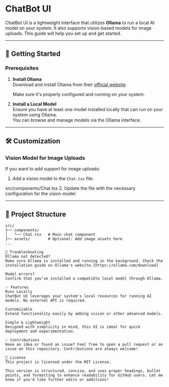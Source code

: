 # ChatBot UI

ChatBot UI is a lightweight interface that utilizes **Ollama** to run a local AI model on your system. It also supports vision-based models for image uploads. This guide will help you set up and get started.

---

## 🚀 Getting Started

### Prerequisites

1. **Install Ollama**  
   Download and install Ollama from their [official website](https://ollama.com/download).  
   
   Make sure it's properly configured and running on your system.

2. **Install a Local Model**  
   Ensure you have at least one model installed locally that can run on your system using Ollama.  
   You can browse and manage models via the Ollama interface.

---

## 🛠 Customization

### Vision Model for Image Uploads

If you want to add support for image uploads:  

1. Add a vision model to the `Chat.tsx` file:  

src/components/Chat.tsx
2. Update the file with the necessary configuration for the vision model.

---

## 📂 Project Structure

```plaintext
src/
├── components/
│   └── Chat.tsx   # Main chat component
├── assets/        # Optional: Add image assets here
...

🧰 Troubleshooting
Ollama not detected?
Make sure Ollama is installed and running in the background. Check the installation guide on Ollama's website.[https://ollama.com/download]

Model errors?
Confirm that you’ve installed a compatible local model through Ollama.

✨ Features
Runs Locally
ChatBot UI leverages your system's local resources for running AI models. No external API is required.

Customizable
Extend functionality easily by adding vision or other advanced models.

Simple & Lightweight
Designed with simplicity in mind, this UI is ideal for quick deployment and experimentation.

💡 Contributions
Have an idea or found an issue? Feel free to open a pull request or an issue on this repository. Contributions are always welcome!

📜 License
This project is licensed under the MIT License.

This version is structured, concise, and uses proper headings, bullet points, and formatting to enhance readability for GitHub users. Let me know if you'd like further edits or additions!
